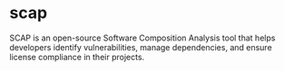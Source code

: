 # scap
SCAP is an open-source Software Composition Analysis tool that helps developers identify vulnerabilities, manage dependencies, and ensure license compliance in their projects.
